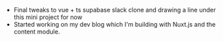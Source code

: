 ---
---

- Final tweaks to vue + ts supabase slack clone and drawing a line under this mini project for now
- Started working on my dev blog which I'm building with Nuxt.js and the content module.
